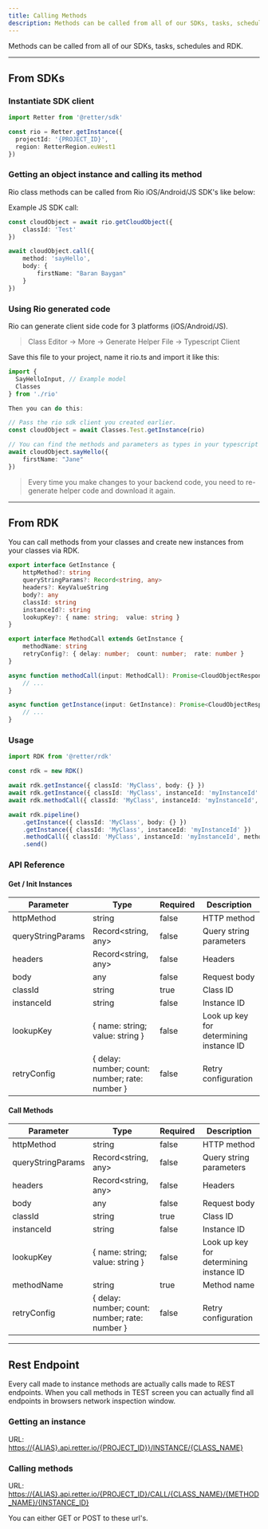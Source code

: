 ```yaml
---
title: Calling Methods
description: Methods can be called from all of our SDKs, tasks, schedules and RDK.
---
```


Methods can be called from all of our SDKs, tasks, schedules and RDK.

---

## From SDKs

### Instantiate SDK client

```typescript
import Retter from '@retter/sdk'

const rio = Retter.getInstance({
  projectId: '{PROJECT_ID}',
  region: RetterRegion.euWest1
})
```

### Getting an object instance and calling its method

Rio class methods can be called from Rio iOS/Android/JS SDK's like below:

Example JS SDK call:

```typescript
const cloudObject = await rio.getCloudObject({
    classId: 'Test'
})

await cloudObject.call({
    method: 'sayHello',
    body: {
        firstName: "Baran Baygan"
    }
})
```

### Using Rio generated code

Rio can generate client side code for 3 platforms (iOS/Android/JS).

> Class Editor -> More -> Generate Helper File -> Typescript Client

Save this file to your project, name it rio.ts and import it like this:

```typescript
import {
  SayHelloInput, // Example model
  Classes
} from './rio'

Then you can do this:

// Pass the rio sdk client you created earlier.
const cloudObject = await Classes.Test.getInstance(rio)

// You can find the methods and parameters as types in your typescript code.
await cloudObject.sayHello({
    firstName: "Jane"
})
```

> Every time you make changes to your backend code, you need to re-generate helper code and download it again.

---

## From RDK

You can call methods from your classes and create new instances from your classes via RDK.

```typescript
export interface GetInstance {
    httpMethod?: string
    queryStringParams?: Record<string, any>
    headers?: KeyValueString
    body?: any
    classId: string
    instanceId?: string
    lookupKey?: { name: string;  value: string }
}

export interface MethodCall extends GetInstance {
    methodName: string
    retryConfig?: { delay: number;  count: number;  rate: number }
}

async function methodCall(input: MethodCall): Promise<CloudObjectResponse | undefined> {
    // ...
}

async function getInstance(input: GetInstance): Promise<CloudObjectResponse | undefined> {
    // ...
}
```

### Usage

```typescript
import RDK from '@retter/rdk'

const rdk = new RDK()

await rdk.getInstance({ classId: 'MyClass', body: {} })
await rdk.getInstance({ classId: 'MyClass', instanceId: 'myInstanceId' })
await rdk.methodCall({ classId: 'MyClass', instanceId: 'myInstanceId', methodName: 'myMethod' })

await rdk.pipeline()
    .getInstance({ classId: 'MyClass', body: {} })
    .getInstance({ classId: 'MyClass', instanceId: 'myInstanceId' })
    .methodCall({ classId: 'MyClass', instanceId: 'myInstanceId', methodName: 'myMethod' })
    .send()
```

### API Reference

#### Get / Init Instances

| Parameter         | Type                | Required            | Description         |
| ----------------- | ------------------- | ------------------- | ------------------- |
| httpMethod        | string              | false               | HTTP method |
| queryStringParams | Record<string, any> | false               | Query string parameters |
| headers           | Record<string, any> | false               | Headers |
| body              | any                 | false               | Request body |
| classId           | string              | true                | Class ID |
| instanceId        | string              | false               | Instance ID |
| lookupKey         | { name: string;  value: string } | false  | Look up key for determining instance ID |
| retryConfig       | { delay: number;  count: number;  rate: number } | false | Retry configuration |

#### Call Methods

| Parameter         | Type                | Required            | Description         |
| ----------------- | ------------------- | ------------------- | ------------------- |
| httpMethod        | string              | false               | HTTP method |
| queryStringParams | Record<string, any> | false               | Query string parameters |
| headers           | Record<string, any> | false               | Headers |
| body              | any                 | false               | Request body |
| classId           | string              | true                | Class ID |
| instanceId        | string              | false               | Instance ID |
| lookupKey         | { name: string;  value: string } | false  | Look up key for determining instance ID |
| methodName        | string              | true                | Method name |
| retryConfig       | { delay: number;  count: number;  rate: number } | false | Retry configuration |

---

## Rest Endpoint

Every call made to instance methods are actually calls made to REST endpoints.
When you call methods in TEST screen you can actually find all endpoints in browsers network inspection window.

### Getting an instance

URL: <https://{ALIAS}.api.retter.io/{PROJECT_ID}}/INSTANCE/{CLASS_NAME}>

### Calling methods

URL: <https://{ALIAS}.api.retter.io/{PROJECT_ID}/CALL/{CLASS_NAME}/{METHOD_NAME}/{INSTANCE_ID}>

You can either GET or POST to these url's.
